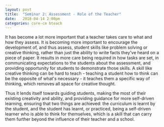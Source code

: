 ```yaml
---
layout: post
title:  "Seminar 2: Assessment - Role of the Teacher"
date:   2018-04-14 2:00pm
categories: core-cm bteach
---
```

It has become a lot more important that a teacher takes care to what and how they assess. It is becoming more important to encourage the development of, and thus assess, student skills like problem solving or creative thinking, rather than just the ability to write facts they've heard on a piece of paper. It results in more care being required in how tasks are set, in communicating expectations to the students about the assessment, and providing opportunity for students to demonstrate those skills. A skill like creative thinking can be hard to teach - teaching a student how to think can be the opposite of what's necessary - it teaches them a specific way of thinking, which removes all space for creative thought.

Thus it lends itself towards guiding students, making the most of their existing creativity and ability, and providing guidance for more self-driven learning, ensuring that two things are achieved: the curriculum is learnt by the student, and the student has learnt, or practiced, being a self-driven learner who is able to think for themselves, which is a skill that can carry them further beyond the influence of their teacher and a school.